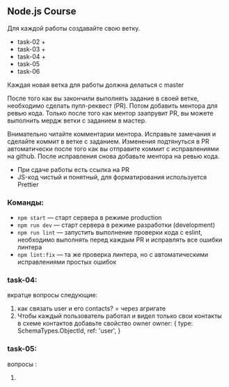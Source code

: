 ## Node.js Course

Для каждой работы создавайте свою ветку.

- task-02 +
- task-03 +
- task-04 +
- task-05
- task-06

Каждая новая ветка для работы должна делаться с master

После того как вы закончили выполнять задание в своей ветке, необходимо сделать
пулл-реквест (PR). Потом добавить ментора для ревью кода. Только после того как
ментор заапрувит PR, вы можете выполнить мердж ветки с заданием в мастер.

Внимательно читайте комментарии ментора. Исправьте замечания и сделайте коммит в
ветке с заданием. Изменения подтянуться в PR автоматически после того как вы
отправите коммит с исправлениями на github. После исправления снова добавьте
ментора на ревью кода.

- При сдаче работы есть ссылка на PR
- JS-код чистый и понятный, для форматирования используется Prettier

### Команды:

- `npm start` &mdash; старт сервера в режиме production
- `npm run dev` &mdash; старт сервера в режиме разработки (development)
- `npm run lint` &mdash; запустить выполнение проверки кода с eslint, необходимо
  выполнять перед каждым PR и исправлять все ошибки линтера
- `npm lint:fix` &mdash; та же проверка линтера, но с автоматическими
  исправлениями простых ошибок

### task-04:

вкратце вопросы следующие:

1. как связать user и его contacts? = через агригате
2. Чтобы каждый пользователь работал и видел только свои контакты в схеме
   контактов добавьте свойство owner owner: { type: SchemaTypes.ObjectId, ref:
   'user', }

### task-05:

вопросы :

1.

